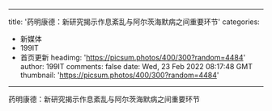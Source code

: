 
---
title: '药明康德：新研究揭示作息紊乱与阿尔茨海默病之间重要环节'
categories: 
 - 新媒体
 - 199IT
 - 首页更新
headimg: 'https://picsum.photos/400/300?random=4484'
author: 199IT
comments: false
date: Wed, 23 Feb 2022 08:17:48 GMT
thumbnail: 'https://picsum.photos/400/300?random=4484'
---

<div>   
药明康德：新研究揭示作息紊乱与阿尔茨海默病之间重要环节  
</div>
            